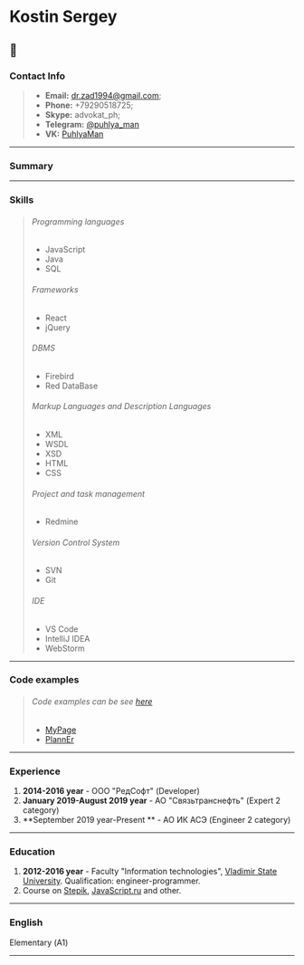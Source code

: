 # Kostin Sergey
:man:
---

### Contact Info

> - **Email:** [dr.zad1994@gmail.com](mailto:dr.zad1994@gmail.com);
> - **Phone:** +79290518725;
> - **Skype:** advokat_ph;
> - **Telegram:** [@puhlya_man](https://t.me/puhlya_man)
> - **VK:** [PuhlyaMan](https://vk.com/puhlyaman)

---

### Summary



---

### Skills

> ###### Programming languages
> - JavaScript
> - Java
> - SQL
> 
> ###### Frameworks
> - React
> - jQuery
>
> ###### DBMS
> - Firebird
> - Red DataBase
>
> ###### Markup Languages and Description Languages
> - XML
> - WSDL
> - XSD
> - HTML
> - CSS
>
> ###### Project and task management
> - Redmine 
> 
> ###### Version Control System
> - SVN
> - Git
>
> ###### IDE
> - VS Code
> - IntelliJ IDEA
> - WebStorm

---

### Code examples

> ###### Code examples can be see [here](https://github.com/PuhlyaMan)
> - [MyPage](https://github.com/PuhlyaMan/MyPage)
> - [PlannEr](https://github.com/PuhlyaMan/PlannEr)

---

### Experience

1. **2014-2016 year** - OOO "РедСофт" (Developer)
2. **January 2019-August 2019 year** - АО "Связьтранснефть" (Expert 2 category)
3. **September 2019 year-Present ** - АО ИК АСЭ (Engineer 2 category)

---

### Education

1. **2012-2016 year** - Faculty "Information technologies", [Vladimir State University](http://www.vlsu.ru/index.php?id=183).
Qualification: engineer-programmer.
2. Course on [Stepik](https://welcome.stepik.org/ru), [JavaScript.ru](https://learn.javascript.ru/) and other.

---

### English

Elementary (А1)

---
